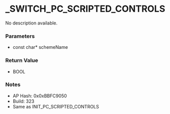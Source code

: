 # _SWITCH_PC_SCRIPTED_CONTROLS

No description available.

### Parameters
* const char* schemeName

### Return Value
* BOOL

### Notes
* AP Hash: 0x0xBBFC9050
* Build: 323
* Same as INIT_PC_SCRIPTED_CONTROLS


